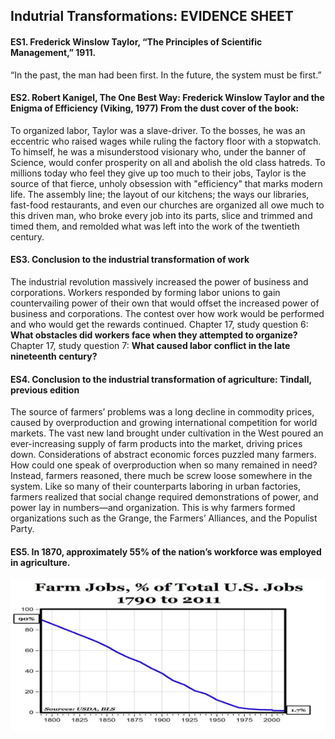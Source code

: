 ## Indutrial Transformations: EVIDENCE SHEET

#### ES1. Frederick Winslow Taylor, “The Principles of Scientific Management,” 1911.
“In the past, the man had been first. In the future, the system must be first.”

#### ES2. Robert Kanigel, The One Best Way: Frederick Winslow Taylor and the Enigma of Efficiency (Viking, 1977) From the dust cover of the book:
To organized labor, Taylor was a slave-driver. To the bosses, he was an eccentric who raised wages while ruling the factory floor with a stopwatch. To himself, he was a misunderstood visionary who, under the banner of Science, would confer prosperity on all and abolish the old class hatreds.
To millions today who feel they give up too much to their jobs, Taylor is the source of that fierce, unholy obsession with "efficiency" that marks modern life. The assembly line; the layout of our kitchens; the ways our libraries, fast-food restaurants, and even our churches are organized all owe much to this driven man, who broke every job into its parts, slice and trimmed and timed them, and remolded what was left into the work of the twentieth century.

#### ES3. Conclusion to the industrial transformation of work
The industrial revolution massively increased the power of business and corporations.
Workers responded by forming labor unions to gain countervailing power of their own that would offset the increased power of business and corporations.
The contest over how work would be performed and who would get the rewards continued.
Chapter 17, study question 6:
**What obstacles did workers face when they attempted to organize?**
Chapter 17, study question 7:
**What caused labor conflict in the late nineteenth century?**

#### ES4. Conclusion to the industrial transformation of agriculture: Tindall, previous edition
The source of farmers’ problems was a long decline in commodity prices, caused by overproduction and growing international competition for world markets. The vast new land brought under cultivation in the West poured an ever-increasing supply of farm products into the market, driving prices down. Considerations of abstract economic forces puzzled many farmers. How could one speak of overproduction when so many remained in need? Instead, farmers reasoned, there much be screw loose somewhere in the system.
Like so many of their counterparts laboring in urban factories, farmers realized that social change required demonstrations of power, and power lay in numbers—and organization. This is why farmers formed organizations such as the Grange, the Farmers’ Alliances, and the Populist Party.

#### ES5. In 1870, approximately 55% of the nation’s workforce was employed in agriculture.
![Graph](../assets/es5_5.png)
